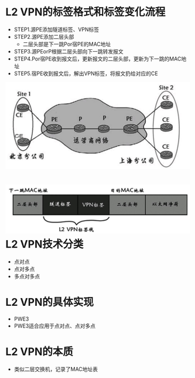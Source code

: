 # L2 VPN的标签格式和标签变化流程

* STEP1.源PE添加隧道标签、VPN标签
* STEP2.源PE添加二层头部
  * 二层头部是下一跳Por宿PE的MAC地址
* STEP3.源PEorP根据二层头部向下一跳转发报文
* STEP4.Por宿PE收到报文后，更新报文的二层头部，更新为下一跳的MAC地址
* STEP5.宿PE收到报文后，解出VPN标签，将报文扔给对应的CE

![](/assets/Figure-0166-161.jpg)

# ![](/assets/Figure-0168-163.jpg)L2 VPN技术分类

* 点对点
* 点对多点
* 多点对多点



# L2 VPN的具体实现

* PWE3
* PWE3适合应用于点对点、点对多点



# L2 VPN的本质

* 类似二层交换机，记录了MAC地址表



